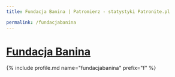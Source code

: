 ```yaml
---
title: Fundacja Banina | Patromierz - statystyki Patronite.pl

permalink: /fundacjabanina
---
```


# [Fundacja Banina](https://patronite.pl/fundacjabanina)

{% include profile.md name="fundacjabanina" prefix="f" %}
